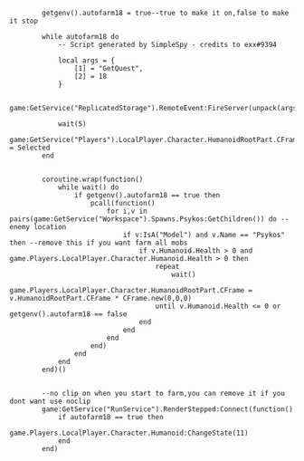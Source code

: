 			getgenv().autofarm18 = true--true to make it on,false to make it stop
	
			while autofarm18 do
				-- Script generated by SimpleSpy - credits to exx#9394
	
				local args = {
					[1] = "GetQuest",
					[2] = 18
				}
	
				game:GetService("ReplicatedStorage").RemoteEvent:FireServer(unpack(args))
	
				wait(5)
				game:GetService("Players").LocalPlayer.Character.HumanoidRootPart.CFrame = Selected
			end
	
	
			coroutine.wrap(function()
				while wait() do
					if getgenv().autofarm18 == true then
						pcall(function()
							for i,v in pairs(game:GetService("Workspace").Spawns.Psykos:GetChildren()) do --enemy location
								if v:IsA("Model") and v.Name == "Psykos" then --remove this if you want farm all mobs 
									if v.Humanoid.Health > 0 and game.Players.LocalPlayer.Character.Humanoid.Health > 0 then
										repeat
											wait()
											game.Players.LocalPlayer.Character.HumanoidRootPart.CFrame = v.HumanoidRootPart.CFrame * CFrame.new(0,0,0)
										until v.Humanoid.Health <= 0 or getgenv().autofarm18 == false
									end
								end
							end
						end)
					end
				end
			end)()
	
	
			--no clip on when you start to farm,you can remove it if you dont want use noclip
			game:GetService("RunService").RenderStepped:Connect(function() 
				if autofarm18 == true then
					game.Players.LocalPlayer.Character.Humanoid:ChangeState(11)
				end
			end)
